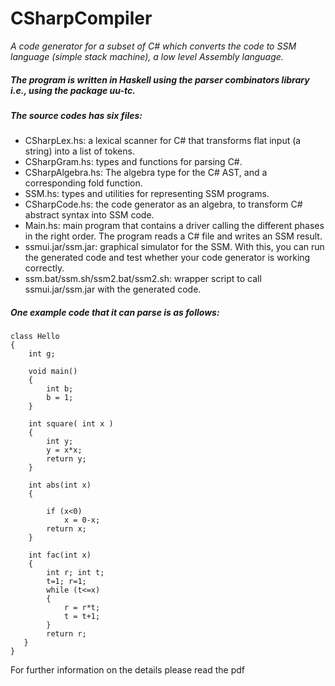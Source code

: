 # CSharpCompiler
*A code generator for a subset of C# which converts the code to SSM language (simple stack machine), a low level Assembly language.*

##### The program is written in Haskell using the parser combinators library i.e., using the package uu-tc.

##### The source codes has six files:

* CSharpLex.hs: a lexical scanner for C# that transforms flat input (a string) into a list of tokens.
* CSharpGram.hs: types and functions for parsing C#.
* CSharpAlgebra.hs: The algebra type for the C# AST, and a corresponding fold
function.
* SSM.hs: types and utilities for representing SSM programs.
* CSharpCode.hs: the code generator as an algebra, to transform C# abstract syntax into SSM code.
* Main.hs: main program that contains a driver calling the different phases in the right order. The program reads a C# file and writes an SSM result.
* ssmui.jar/ssm.jar: graphical simulator for the SSM. With this, you can run the generated code and test whether your code generator is working correctly.
* ssm.bat/ssm.sh/ssm2.bat/ssm2.sh: wrapper script to call ssmui.jar/ssm.jar with the generated code.

##### One example code that it can parse is as follows:

```
class Hello
{
    int g;
    
    void main()
    {
        int b;
        b = 1;
    }
    
    int square( int x )
    {
        int y;
        y = x*x;
        return y;   
    }

    int abs(int x)
    {
    	
        if (x<0)
            x = 0-x;
        return x;
    }
    
    int fac(int x)
    {
        int r; int t;
        t=1; r=1;
        while (t<=x)
        {
            r = r*t;
            t = t+1;
        }
        return r;
   }
}

```

For further information on the details please read the pdf
